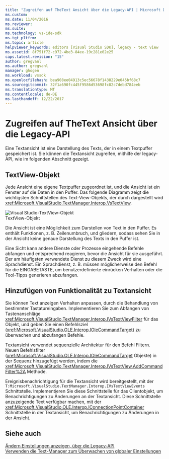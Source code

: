 ```yaml
---
title: "Zugreifen auf TheText Ansicht über die Legacy-API | Microsoft Docs"
ms.custom: 
ms.date: 11/04/2016
ms.reviewer: 
ms.suite: 
ms.technology: vs-ide-sdk
ms.tgt_pltfrm: 
ms.topic: article
helpviewer_keywords: editors [Visual Studio SDK], legacy - text view
ms.assetid: 8f751f72-c972-4be3-84ee-19c281e02e25
caps.latest.revision: "15"
author: gregvanl
ms.author: gregvanl
manager: ghogen
ms.workload: vssdk
ms.openlocfilehash: bea908ee04913c5ec56678f1438229e045bf68c7
ms.sourcegitcommit: 32f1a690fc445f9586d53698fc82c7debd784eeb
ms.translationtype: MT
ms.contentlocale: de-DE
ms.lasthandoff: 12/22/2017
---
```

# <a name="accessing-thetext-view-by-using-the-legacy-api"></a>Zugreifen auf TheText Ansicht über die Legacy-API
Eine Textansicht ist eine Darstellung des Texts, der in einem Textpuffer gespeichert ist. Sie können die Textansicht zugreifen, mithilfe der legacy-API, wie im folgenden Abschnitt gezeigt.  
  
## <a name="text-view-object"></a>TextView-Objekt  
 Jede Ansicht eine eigene Textpuffer zugeordnet ist, und die Ansicht ist ein Fenster auf die Daten in den Puffer. Das folgende Diagramm zeigt die wichtigsten Schnittstellen des Text-View-Objekts, der durch dargestellt wird <xref:Microsoft.VisualStudio.TextManager.Interop.VsTextView>.  
  
 ![Visual Studio-TextView-Objekt](../extensibility/media/vstextview.gif "Vstextview")  
TextView-Objekt  
  
 Die Ansicht ist eine Möglichkeit zum Darstellen von Text in den Puffer. Es enthält Funktionen, z. B. Zeilenumbruch, und gliedern, sodass sehen Sie in der Ansicht keine genaue Darstellung des Texts in den Puffer ist.  
  
 Eine Sicht kann andere Dienste oder Prozesse eingehende Befehle abfangen und entsprechend reagieren, bevor die Ansicht für sie ausgeführt. Der am häufigsten verwendete Dienst zu diesem Zweck wird eine Sprachdienst. Ein Sprachdienst, z. B. müssen möglicherweise den Befehl für die EINGABETASTE, um benutzerdefinierte einrücken Verhalten oder die Tool-Tipps generieren abzufangen.  
  
## <a name="adding-functionality-to-the-text-view"></a>Hinzufügen von Funktionalität zu Textansicht  
 Sie können Text anzeigen Verhalten anpassen, durch die Behandlung von bestimmter Tastatureingaben. Implementieren Sie zum Abfangen von Tastenanschläge <xref:Microsoft.VisualStudio.TextManager.Interop.IVsTextViewFilter> für das Objekt, und geben Sie einen Befehlsziel (<xref:Microsoft.VisualStudio.OLE.Interop.IOleCommandTarget>) zu überwachen und abzufangen Befehle.  
  
 Textansicht verwendet sequenzielle Architektur für den Befehl Filtern. Neuen Befehlsfilter (<xref:Microsoft.VisualStudio.OLE.Interop.IOleCommandTarget> Objekte) in der Sequenz hinzugefügt werden, indem die <xref:Microsoft.VisualStudio.TextManager.Interop.IVsTextView.AddCommandFilter%2A> Methode.  
  
 Ereignisbenachrichtigung für die Textansicht wird bereitgestellt, mit der `T:Microsoft.VisualStudio.TextManager.Interop.IVsTextViewEvents` Schnittstelle. Implementieren Sie diese Schnittstelle für das Clientobjekt, um Benachrichtigungen zu Änderungen an der Textansicht. Diese Schnittstelle anzuzeigende Text verfügbar machen, mit der <xref:Microsoft.VisualStudio.OLE.Interop.IConnectionPointContainer> Schnittstelle in der Textansicht, um Benachrichtigungen zu Änderungen in der Ansicht.  
  
## <a name="see-also"></a>Siehe auch  
 [Ändern Einstellungen anzeigen, über die Legacy-API](../extensibility/changing-view-settings-by-using-the-legacy-api.md)   
 [Verwenden die Text-Manager zum Überwachen von globaler Einstellungen](../extensibility/using-the-text-manager-to-monitor-global-settings.md)